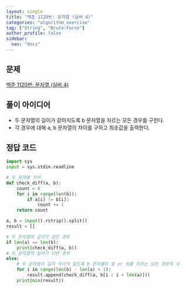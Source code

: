 ```yaml
---
layout: single
title: "백준 1120번: 문자열 (실버 4)"
categories: "algorithm_exercise"
tag: ["String", "Brute-Force"]
author_profile: false
sidebar:
  nav: "docs"
---
```


## 문제

[백준 1120번: 문자열 (실버 4)](https://www.acmicpc.net/problem/1120)

## 풀이 아이디어

- 두 문자열의 길이가 같아지도록 b 문자열을 자르는 모든 경우를 구한다.
- 각 경우에 대해 a, b 문자열의 차이를 구하고 최솟값을 출력한다.

## 정답 코드

```python
import sys
input = sys.stdin.readline

# 두 문자열 차이
def check_diff(a, b):
    count = 0
    for i in range(len(b)):
        if a[i] != b[i]:
            count += 1
    return count

a, b = input().rstrip().split()
result = []

# 두 문자열의 길이가 같은 경우
if len(a) == len(b):
    print(check_diff(a, b))
# 두 문자열의 길이가 다른 경우
else:
    # 두 문자열의 길이 차이가 없도록 b 문자열의 앞 or 뒤를 자르는 모든 경우의 수
    for i in range(len(b) - len(a) + 1):
        result.append(check_diff(a, b[i : i + len(a)]))
    print(min(result))
```
